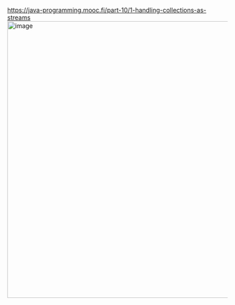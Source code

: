 https://java-programming.mooc.fi/part-10/1-handling-collections-as-streams <br>
<img width="633" alt="image" src="https://user-images.githubusercontent.com/50223740/183749294-2558619a-eb07-4696-86fa-711309b0dfb4.png">

